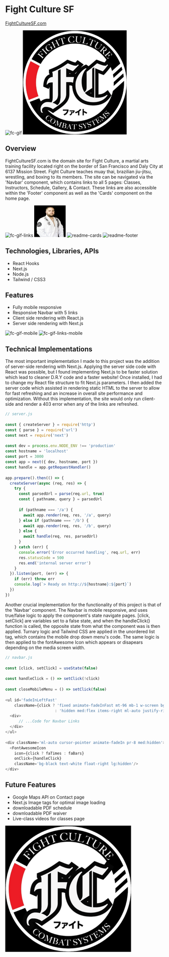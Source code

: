 # Fight Culture SF

[FightCultureSF.com](https://fightculturesf.com)

![fc-gif](https://user-images.githubusercontent.com/89363938/192906932-84af743e-26ce-4ae0-990f-5784387e9c5a.gif)
<img src="public/images/FightCultureBlackLogo.png" height='330' width='330'></img>


## Overview

FightCultureSF.com is the domain site for Fight Culture, a martial arts training facility located right on the border of San Francisco and Daly City at 6137 Mission Street. Fight Culture teaches muay thai, brazilian jiu-jitsu, wrestling, and boxing to its members. The site can be navigated via the 'Navbar' component, which contains links to all 5 pages: Classes, Instructors, Schedule, Gallery, & Contact. These links are also accessible within the 'Footer' component as well as the 'Cards' component on the home page.

![fc-gif-links](https://user-images.githubusercontent.com/89363938/192906941-30a2fe61-e657-4dbc-ad7b-e266ed63e1f7.gif)
<img src="public/images/kyle.jpg" height='100' width='100'></img>
![readme-cards](https://user-images.githubusercontent.com/89363938/192909819-65df223b-d47a-490f-b55c-dfafd3a5b2be.png)
![readme-footer](https://user-images.githubusercontent.com/89363938/192909836-47370121-c0e8-4ff6-92b4-fde134e8ae59.png)

## Technologies, Libraries, APIs

- React Hooks
- Next.js
- Node.js
- Tailwind / CSS3

## Features

- Fully mobile responsive 
- Responsive Navbar with 5 links 
- Client side rendering with React.js
- Server side rendering with Next.js

![fc-gif-mobile](https://user-images.githubusercontent.com/89363938/192908129-c43ca8a7-055d-4313-8c72-940bf0e71eb7.gif)
![fc-gif-links-mobile](https://user-images.githubusercontent.com/89363938/192907702-accdec74-9d4a-4a78-aa9d-b9a9d0a1dfa6.gif)

## Technical Implementations

The most important implementation I made to this project was the addition of server-side rendering with Next.js. Applying the server side code with React was possible, but I found implementing Next.js to be faster solution which lead to cleaner D.R.Y code and a faster website! Once installed, I had to change my React file structure to fit Next.js parameters. I then added the server code which assisted in rendering static HTML to the server to allow for fast refreshing and an increase in overall site performance and optimization. Without this implementation, the site would only run client-side and render a 403 error when any of the links are refreshed.

```javascript
// server.js

const { createServer } = require('http')
const { parse } = require('url')
const next = require('next')

const dev = process.env.NODE_ENV !== 'production'
const hostname = 'localhost'
const port = 3000
const app = next({ dev, hostname, port })
const handle = app.getRequestHandler()

app.prepare().then(() => {
  createServer(async (req, res) => {
    try {
      const parsedUrl = parse(req.url, true)
      const { pathname, query } = parsedUrl

      if (pathname === '/a') {
        await app.render(req, res, '/a', query)
      } else if (pathname === '/b') {
        await app.render(req, res, '/b', query)
      } else {
        await handle(req, res, parsedUrl)
      }
    } catch (err) {
      console.error('Error occurred handling', req.url, err)
      res.statusCode = 500
      res.end('internal server error')
    }
  }).listen(port, (err) => {
    if (err) throw err
    console.log(`> Ready on http://${hostname}:${port}`)
  })
})
```

Another crucial implementation for the functionality of this project is that of the 'Navbar' component. The Navbar is mobile responsive, and uses true/false logic to apply the component's state navigate pages. [click, setClick] are variables set to a false state, and when the handleClick() function is called, the opposite state from what the component was is then applied. Turnary logic and Tailwind CSS are applied in the unordered list tag, which contains the mobile drop down menu's code. The same logic is then applied to the fontAwesome Icon which appears or disapears depending on the media screen width.


```javascript
// navbar.js
    
const [click, setClick] = useState(false)

const handleClick = () => setClick(!click)

const closeMobileMenu = () => setClick(false)

<ul id='fadeInLeftFast'
    className={click ? 'fixed animate-fadeInFast mt-96 mb-1 w-screen bg-[#242222]' 
                      : 'hidden med:flex items-right ml-auto justify-right pr-4'}>
  <div>
      // ...Code for Navbar Links
  </div>
</ul>

<div className='ml-auto cursor-pointer animate-fadeIn pr-8 med:hidden'>
  <FontAwesomeIcon 
    icon={click ? faTimes : faBars} 
    onClick={handleClick} 
    className='bg-black text-white float-right lg:hidden'/>
</div>  

```

## Future Features

- Google Maps API on Contact page
- Next.js Image tags for optimal image loading
- downloadable PDF schedule 
- downloadable PDF waiver
- Live-class videos for classes page

<img src="public/images/FightCultureBlackLogo.png" height='400' width='400'></img>
